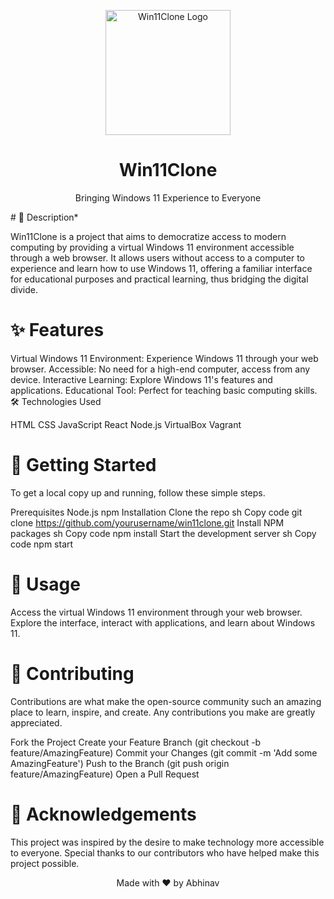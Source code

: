 <p align="center">
  <img src="https://yourprojectlogo.com" alt="Win11Clone Logo" width="200" />
</p>
<h1 align="center">Win11Clone</h1>
<p align="center">Bringing Windows 11 Experience to Everyone</p>
#  🚀 Description*

Win11Clone is a project that aims to democratize access to modern computing by providing a virtual Windows 11 environment accessible through a web browser. It allows users without access to a computer to experience and learn how to use Windows 11, offering a familiar interface for educational purposes and practical learning, thus bridging the digital divide.

# ✨ Features

Virtual Windows 11 Environment: Experience Windows 11 through your web browser.
Accessible: No need for a high-end computer, access from any device.
Interactive Learning: Explore Windows 11's features and applications.
Educational Tool: Perfect for teaching basic computing skills.
🛠️ Technologies Used

HTML
CSS
JavaScript
React
Node.js
VirtualBox
Vagrant
#  📖 Getting Started

To get a local copy up and running, follow these simple steps.

Prerequisites
Node.js
npm
Installation
Clone the repo
sh
Copy code
git clone https://github.com/yourusername/win11clone.git
Install NPM packages
sh
Copy code
npm install
Start the development server
sh
Copy code
npm start
#  🚦 Usage

Access the virtual Windows 11 environment through your web browser.
Explore the interface, interact with applications, and learn about Windows 11.
#  🤝 Contributing

Contributions are what make the open-source community such an amazing place to learn, inspire, and create. Any contributions you make are greatly appreciated.

Fork the Project
Create your Feature Branch (git checkout -b feature/AmazingFeature)
Commit your Changes (git commit -m 'Add some AmazingFeature')
Push to the Branch (git push origin feature/AmazingFeature)
Open a Pull Request

#  🙏 Acknowledgements

This project was inspired by the desire to make technology more accessible to everyone.
Special thanks to our contributors who have helped make this project possible.
<p align="center">Made with ❤️ by Abhinav</p>
